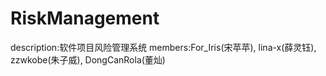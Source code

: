 # RiskManagement
description:软件项目风险管理系统
members:For_Iris(宋苹苹),
        lina-x(薛灵钰),
        zzwkobe(朱子威),
        DongCanRola(董灿)
